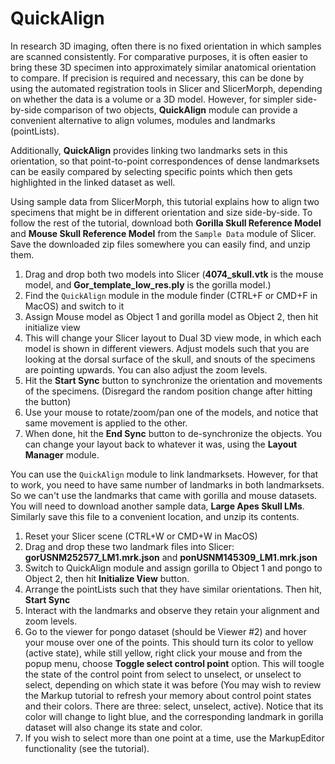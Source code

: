 # QuickAlign
In research 3D imaging, often there is no fixed orientation in which samples are scanned consistently. For comparative purposes, it is often easier to bring these 3D specimen into approximately similar anatomical orientation to compare. If precision is required and necessary, this can be done by using the automated registration tools in Slicer and SlicerMorph, depending on whether the data is a volume or a 3D model. However, for simpler side-by-side comparison of two objects, **QuickAlign** module can provide a convenient alternative to align volumes, modules and landmarks (pointLists). 

Additionally, **QuickAlign** provides linking two landmarks sets in this orientation, so that point-to-point correspondences of dense landmarksets can be easily compared by selecting specific points which then gets highlighted in the linked dataset as well. 

Using sample data from SlicerMorph, this tutorial explains how to align two specimens that might be in different orientation and size side-by-side. To follow the rest of the tutorial, download both **Gorilla Skull Reference Model** and **Mouse Skull Reference Model** from the `Sample Data` module of Slicer. Save the downloaded zip files somewhere you can easily find, and unzip them. 

1. Drag and drop both two models into Slicer (**4074_skull.vtk** is the mouse model, and **Gor_template_low_res.ply** is the gorilla model.)
2. Find the `QuickAlign` module in the module finder (CTRL+F or CMD+F in MacOS) and switch to it
3. Assign Mouse model as Object 1 and gorilla model as Object 2, then hit initialize view
4. This will change your Slicer layout to Dual 3D view mode, in which each model is shown in different viewers. Adjust models such that you are looking at the dorsal surface of the skull, and snouts of the specimens are pointing upwards. You can also adjust the zoom levels. 
5. Hit the **Start Sync** button to synchronize the orientation and movements of the specimens. (Disregard the random position change after hitting the button)
6. Use your mouse to rotate/zoom/pan one of the models, and notice that same movement is applied to the other. 
7. When done, hit the **End Sync** button to de-synchronize the objects. You can change your layout back to whatever it was, using the **Layout Manager** module. 

You can use the `QuickAlign` module to link landmarksets. However, for that to work, you need to have same number of landmarks in both landmarksets. So we can't use the landmarks that came with gorilla and mouse datasets. You will need to download another sample data, **Large Apes Skull LMs**. Similarly save this file to a convenient location, and unzip its contents. 

1. Reset your Slicer scene (CTRL+W or CMD+W in MacOS)
2. Drag and drop these two landmark files into Slicer: **gorUSNM252577_LM1.mrk.json** and **ponUSNM145309_LM1.mrk.json** 
3. Switch to QuickAlign module and assign gorilla to Object 1 and pongo to Object 2, then hit **Initialize View** button.
4. Arrange the pointLists such that they have similar orientations. Then hit, **Start Sync**
5. Interact with the landmarks and observe they retain your alignment and zoom levels. 
6. Go to the viewer for pongo dataset (should be Viewer #2) and hover your mouse over one of the points. This should turn its color to yellow (active state), while still yellow, right click your mouse and from the popup menu, choose **Toggle select control point** option. This will toogle the state of the control point from select to unselect, or unselect to select, depending on which state it was before (You may wish to review the Markup tutorial to refresh your memory about control point states and their colors. There are three: select, unselect, active). Notice that its color will change to light blue, and the corresponding landmark in gorilla dataset will also change its state and color. 
7. If you wish to select more than one point at a time, use the MarkupEditor functionality (see the tutorial). 
